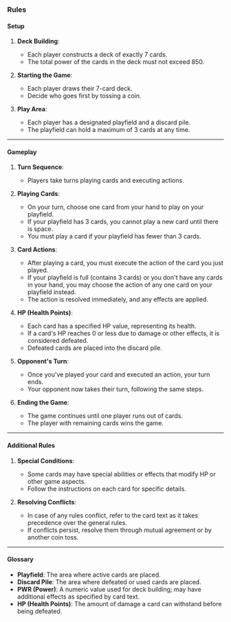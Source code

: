 ### Rules

#### **Setup**

1. **Deck Building**:
   - Each player constructs a deck of exactly 7 cards.
   - The total power of the cards in the deck must not exceed 850.
   
2. **Starting the Game**:
   - Each player draws their 7-card deck.
   - Decide who goes first by tossing a coin.

3. **Play Area**:
   - Each player has a designated playfield and a discard pile.
   - The playfield can hold a maximum of 3 cards at any time.

---

#### **Gameplay**

1. **Turn Sequence**:
   - Players take turns playing cards and executing actions.

2. **Playing Cards**:
   - On your turn, choose one card from your hand to play on your playfield.
   - If your playfield has 3 cards, you cannot play a new card until there is space.
   - You must play a card if your playfield has fewer than 3 cards.

3. **Card Actions**:
   - After playing a card, you must execute the action of the card you just played.
   - If your playfield is full (contains 3 cards) or you don't have any cards in your hand, you may choose the action of any one card on your playfield instead.
   - The action is resolved immediately, and any effects are applied.

4. **HP (Health Points)**:
   - Each card has a specified HP value, representing its health.
   - If a card's HP reaches 0 or less due to damage or other effects, it is considered defeated.
   - Defeated cards are placed into the discard pile.

5. **Opponent's Turn**:
   - Once you've played your card and executed an action, your turn ends.
   - Your opponent now takes their turn, following the same steps.

6. **Ending the Game**:
   - The game continues until one player runs out of cards.
   - The player with remaining cards wins the game.

---

#### **Additional Rules**

1. **Special Conditions**:
   - Some cards may have special abilities or effects that modify HP or other game aspects.
   - Follow the instructions on each card for specific details.

2. **Resolving Conflicts**:
   - In case of any rules conflict, refer to the card text as it takes precedence over the general rules.
   - If conflicts persist, resolve them through mutual agreement or by another coin toss.

---

#### **Glossary**

- **Playfield**: The area where active cards are placed.
- **Discard Pile**: The area where defeated or used cards are placed.
- **PWR (Power)**: A numeric value used for deck building; may have additional effects as specified by card text.
- **HP (Health Points)**: The amount of damage a card can withstand before being defeated.